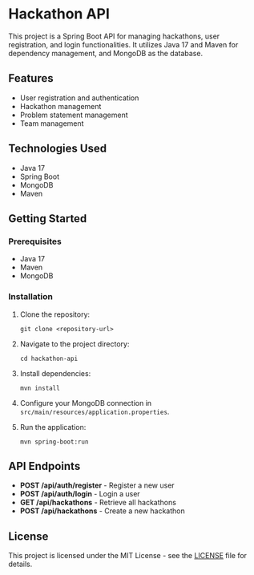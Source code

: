 # Hackathon API

This project is a Spring Boot API for managing hackathons, user registration, and login functionalities. It utilizes Java 17 and Maven for dependency management, and MongoDB as the database.

## Features

- User registration and authentication
- Hackathon management
- Problem statement management
- Team management

## Technologies Used

- Java 17
- Spring Boot
- MongoDB
- Maven

## Getting Started

### Prerequisites

- Java 17
- Maven
- MongoDB

### Installation

1. Clone the repository:
   ```
   git clone <repository-url>
   ```

2. Navigate to the project directory:
   ```
   cd hackathon-api
   ```

3. Install dependencies:
   ```
   mvn install
   ```

4. Configure your MongoDB connection in `src/main/resources/application.properties`.

5. Run the application:
   ```
   mvn spring-boot:run
   ```

## API Endpoints

- **POST /api/auth/register** - Register a new user
- **POST /api/auth/login** - Login a user
- **GET /api/hackathons** - Retrieve all hackathons
- **POST /api/hackathons** - Create a new hackathon

## License

This project is licensed under the MIT License - see the [LICENSE](LICENSE) file for details.